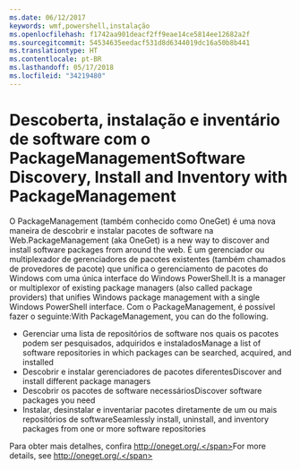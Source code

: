 ```yaml
---
ms.date: 06/12/2017
keywords: wmf,powershell,instalação
ms.openlocfilehash: f1742aa901deacf2ff9eae14ce5814ee12682a2f
ms.sourcegitcommit: 54534635eedacf531d8d6344019dc16a50b8b441
ms.translationtype: HT
ms.contentlocale: pt-BR
ms.lasthandoff: 05/17/2018
ms.locfileid: "34219480"
---
```

# <a name="software-discovery-install-and-inventory-with-packagemanagement"></a><span data-ttu-id="63e9d-102">Descoberta, instalação e inventário de software com o PackageManagement</span><span class="sxs-lookup"><span data-stu-id="63e9d-102">Software Discovery, Install and Inventory with PackageManagement</span></span>

<span data-ttu-id="63e9d-103">O PackageManagement (também conhecido como OneGet) é uma nova maneira de descobrir e instalar pacotes de software na Web.</span><span class="sxs-lookup"><span data-stu-id="63e9d-103">PackageManagement (aka OneGet) is a new way to discover and install software packages from around the web.</span></span> <span data-ttu-id="63e9d-104">É um gerenciador ou multiplexador de gerenciadores de pacotes existentes (também chamados de provedores de pacote) que unifica o gerenciamento de pacotes do Windows com uma única interface do Windows PowerShell.</span><span class="sxs-lookup"><span data-stu-id="63e9d-104">It is a manager or multiplexor of existing package managers (also called package providers) that unifies Windows package management with a single Windows PowerShell interface.</span></span> <span data-ttu-id="63e9d-105">Com o PackageManagement, é possível fazer o seguinte:</span><span class="sxs-lookup"><span data-stu-id="63e9d-105">With PackageManagement, you can do the following.</span></span>

-   <span data-ttu-id="63e9d-106">Gerenciar uma lista de repositórios de software nos quais os pacotes podem ser pesquisados, adquiridos e instalados</span><span class="sxs-lookup"><span data-stu-id="63e9d-106">Manage a list of software repositories in which packages can be searched, acquired, and installed</span></span>
-   <span data-ttu-id="63e9d-107">Descobrir e instalar gerenciadores de pacotes diferentes</span><span class="sxs-lookup"><span data-stu-id="63e9d-107">Discover and install different package managers</span></span>
-   <span data-ttu-id="63e9d-108">Descobrir os pacotes de software necessários</span><span class="sxs-lookup"><span data-stu-id="63e9d-108">Discover software packages you need</span></span>
-   <span data-ttu-id="63e9d-109">Instalar, desinstalar e inventariar pacotes diretamente de um ou mais repositórios de software</span><span class="sxs-lookup"><span data-stu-id="63e9d-109">Seamlessly install, uninstall, and inventory packages from one or more software repositories</span></span>

<span data-ttu-id="63e9d-110">Para obter mais detalhes, confira http://oneget.org/.</span><span class="sxs-lookup"><span data-stu-id="63e9d-110">For more details, see http://oneget.org/.</span></span>
